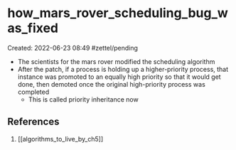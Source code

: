# how_mars_rover_scheduling_bug_was_fixed
Created: 2022-06-23 08:49
#zettel/pending 
- The scientists for the mars rover modified the scheduling algorithm
- After the patch, if a process is holding up a higher-priority process, that instance was promoted to an equally high priority so that it would get done, then demoted once the original high-priority process was completed
	- This is called priority inheritance now

## References
1. [[algorithms_to_live_by_ch5]]